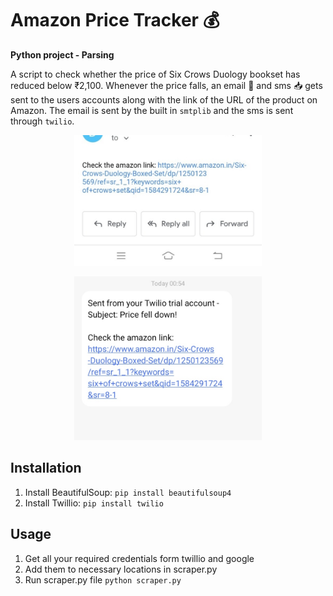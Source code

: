 # Amazon Price Tracker :moneybag:	
**Python project - Parsing**

A script to check whether the price of Six Crows Duology bookset has reduced below ₹2,100. Whenever the price falls, an email :e-mail: and sms :inbox_tray:
 gets sent to the users accounts along with the link of the URL of the product on Amazon. The email is sent by the built in `smtplib` and the sms is sent through `twilio`. 

<p align="center"><img src="email.jpg" width=300px /> </p>   
<p align="center"><img src="sms.jpg" width=300px/></p>



## Installation
1. Install BeautifulSoup: `pip install beautifulsoup4`
2. Install Twillio: `pip install twilio`

## Usage
1. Get all your required credentials form twillio and google
2. Add them to necessary locations in scraper.py
3. Run scraper.py file `python scraper.py`
